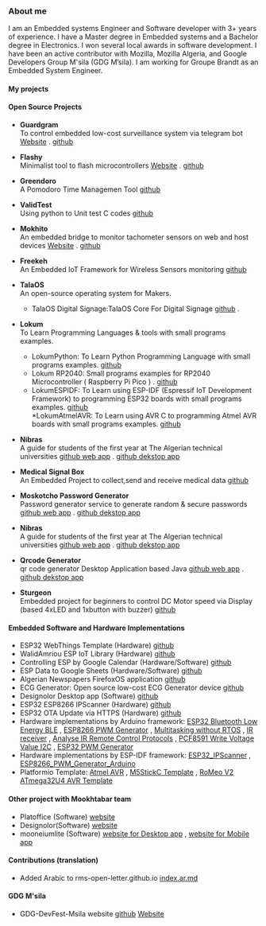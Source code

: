 ### About me

I am an Embedded systems Engineer and Software developer with 3+ years of experience. I have a Master degree in Embedded systems and a Bachelor degree in Electronics. I won several local awards in software development. I have been an active contributor with Mozilla, Mozilla Algeria, and Google Developers Group M'sila (GDG M’sila).  I am working for Groupe Brandt as an Embedded System Engineer. 

#### __My projects__
#### __Open Source Projects__ 

* __Guardgram__    
To control embedded low-cost surveillance system via telegram bot [Website](https://guardgram.walidamriou.com "Website") . [github](https://github.com/walidamriou/Guardgram "github") 

* __Flashy__   
Minimalist tool to flash microcontrollers [Website](https://flashy.walidamriou.com/ "Website") . [github](https://github.com/walidamriou/flashy "github")  

* __Greendoro__  
A Pomodoro Time Managemen Tool [github](https://github.com/walidamriou/Greendoro "github")

* __ValidTest__  
Using python to Unit test C codes [github](https://github.com/walidamriou/ValidTest "github")
* __Mokhito__   
An embedded bridge to monitor tachometer sensors on web and host devices [Website](https://mokhito.walidamriou.com/ "Website") . [github](https://github.com/walidamriou/Mokhito "github")  
  
* __Freekeh__   
An Embedded IoT Framework for Wireless Sensors monitoring [github](https://github.com/walidamriou/Freekeh "github")  
  

* __TalaOS__   
An open-source operating system for Makers.
   * TalaOS Digital Signage:TalaOS Core For Digital Signage [github](https://github.com/walidamriou/TalaOS_DigitalSignage "github") . 

* __Lokum__   
 To Learn Programming Languages & tools with small programs examples.
   * LokumPython: To Learn Python Programming Language with small programs examples. [github](https://github.com/walidamriou/LokumPython "github") 
   * Lokum RP2040:  Small programs examples for RP2040 Microcontroller ( Raspberry Pi Pico ) . [github](https://github.com/walidamriou/Lokum_RP2040 "github") 
   * LokumESPIDF: To Learn using ESP-IDF (Espressif IoT Development Framework) to programming ESP32 boards with small programs examples. [github](https://github.com/walidamriou/LokumESPIDF "github")    
   *LokumAtmelAVR: To Learn using AVR C to programming Atmel AVR boards with small programs examples. [github](https://github.com/walidamriou/LokumAtmelAVR "github") 


* __Nibras__   
 A guide for students of the first year at The Algerian technical universities   [github web app](https://github.com/walidamriou/Nibras "github web app") . 
 [github dekstop app](https://github.com/walidamriou/Nibras_Desktop "github dekstop app") 
 
* __Medical Signal Box__   
An Embedded Project to collect,send and receive medical data  [github](https://github.com/walidamriou/MedicalSignalsBox "github") 

* __Moskotcho Password Generator__   
Password generator service to generate random & secure passwords  [github web app](https://github.com/walidamriou/Moskotcho_Password_Generator "github web app") . 
 [github dekstop app](https://github.com/walidamriou/Moskotcho_Password_Generator_Desktop "github dekstop app") 

* __Nibras__   
 A guide for students of the first year at The Algerian technical universities   [github web app](https://github.com/walidamriou/Nibras "github web app") . 
 [github dekstop app](https://github.com/walidamriou/Nibras_Desktop "github dekstop app") 
  
 
* __Qrcode Generator__   
  qr code generator Desktop Application based Java  [github web app](https://github.com/walidamriou/Nibras "github web app") . 
 [github dekstop app](https://github.com/walidamriou/Nibras_Desktop "github dekstop app") 

* __Sturgeon__  
Embedded project for beginners to control DC Motor speed via Display (based 4xLED and 1xbutton with buzzer)  [github](https://github.com/walidamriou/Sturgeon "github")  
  
  
#### Embedded Software and Hardware Implementations 
- ESP32 WebThings Template (Hardware) [github](https://github.com/walidamriou/ESP32_WebThings_waliamriou_Template "github")
- WalidAmriou ESP IoT Library (Hardware) [github](https://github.com/walidamriou/WalidAmriou_ESP_IoT "github")
- Controlling ESP by Google Calendar (Hardware/Software) [github](https://github.com/walidamriou/Controlling_ESP_by_Google_Calendar "github")   
- ESP Data to Google Sheets (Hardware/Software) [github](hhttps://github.com/walidamriou/ESP_Data_to_Google_Sheets "github")   
- Algerian Newspapers FirefoxOS application [github]( https://github.com/walidamriou/Algerian-Newspapers-FirefoxOS-application "github") 
- ECG Generator:  Open source low-cost ECG Generator device  [github]( https://github.com/walidamriou/ECGGenerator "github") 
- Designolor Desktop app  (Software) [github](https://github.com/walidamriou/Designolor_Desktop "github")   
- ESP32 ESP8266 IPScanner (Hardware) [github](https://github.com/walidamriou/ESP32_ESP8266_IPScanner "github")   
- ESP32 OTA Update via HTTPS (Hardware) [github](https://github.com/walidamriou/ESP32_OTA_Update_via_HTTPS "github")  
- َHardware implementations by Arduino framework:    [ESP32 Bluetooth Low Energy BLE](https://github.com/walidamriou/ESP32_Bluetooth_Low_Energy_BLE_Arduino "Github") , [ESP8266 PWM Generator](https://github.com/walidamriou/ESP8266_PWM_Generator_Arduino "Github") , [Multitasking without RTOS](https://github.com/walidamriou/Arduino_Multitasking_without_RTOS "Github") , [IR receiver](https://github.com/walidamriou/Arduino_IR_receiver "Github")  , [Analyse IR Remote Control Protocols](https://github.com/walidamriou/ESP32_Analyse_IR_Remote_Control_Protocols "Github") , [PCF8591 Write Voltage Value I2C](https://github.com/walidamriou/Arduino_PCF8591_Write_Analog_Value_I2C "Github") , [ESP32 PWM Generator](https://github.com/walidamriou/ESP32_PWM_Generator_Arduino "Github")
- َHardware implementations by ESP-IDF framework:    [ESP32_IPScanner](https://github.com/walidamriou/ESP32_IPScanner "Github") , [ESP8266_PWM_Generator_Arduino](https://github.com/walidamriou/ESP8266_PWM_Generator_Arduino "Github")  
- Platformio Template:  [Atmel AVR](https://github.com/walidamriou/Atmel_AVR_Platformio_Project_Template "Github") , [M5StickC Template](https://github.com/walidamriou/M5StickC_Platformio_Template "Github") , [RoMeo V2 ATmega32U4 AVR Template
](https://github.com/walidamriou/RoMeo_V2_ATmega32U4_AVR_Platformio_Project_Template "Github") 

#### Other project with Mookhtabar team
- Platoffice (Software)   [website](https://www.mookhtabar.com/2018/10/platoffice.html "website")
- Designolor(Software)   [website](https://www.mookhtabar.com/2018/10/designolor.html "website")
- mooneiumlite (Software) [website for Desktop app](https://www.mookhtabar.com/2018/09/mooneiumlite.html "website") , [website for Mobile app](https://www.mookhtabar.com/2019/09/mooneiumlite-pre-alpha-10-for-android.html "website")

#### Contributions (translation)
- Added Arabic to rms-open-letter.github.io [index.ar.md](https://github.com/rms-open-letter/rms-open-letter.github.io "index.ar.md") 

#### GDG M'sila
- GDG-DevFest-Msila website [github](https://github.com/walidamriou/GDG-DevFest-Msila "github") [Website](https://www.walidamriou.com/GDG-DevFest-Msila/ "Website")

   
